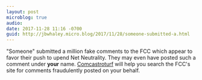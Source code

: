 ```yaml
---
layout: post
microblog: true
audio: 
date: 2017-11-28 11:16 -0700
guid: http://jbwhaley.micro.blog/2017/11/28/someone-submitted-a.html
---
```

"Someone" submitted a million fake comments to the FCC which appear to favor their push to upend Net Neutrality. They may even have posted such a comment under **your** name. [Comcastroturf](https://www.comcastroturf.com) will help you search the FCC's site for comments fraudulently posted on your behalf.
